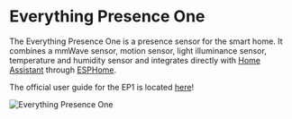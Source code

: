 # Everything Presence One

The Everything Presence One is a presence sensor for the smart home. It combines a mmWave sensor, motion sensor, light illuminance sensor, temperature and humidity sensor and integrates directly with [Home Assistant](https://www.home-assistant.io/) through [ESPHome](https://esphome.io/).

The official user guide for the EP1 is located [here](https://docs.everythingsmart.io/s/products)!

![Everything Presence One](static/images/assembly-insert-pir-sensor-3.jpg)